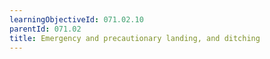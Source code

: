 ```yaml
---
learningObjectiveId: 071.02.10
parentId: 071.02
title: Emergency and precautionary landing, and ditching
---
```



